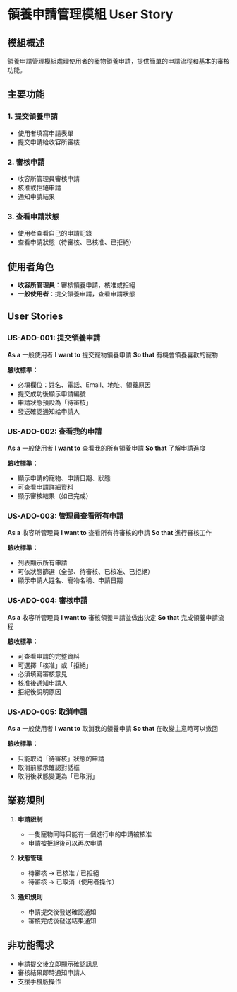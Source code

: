 # 領養申請管理模組 User Story

## 模組概述

領養申請管理模組處理使用者的寵物領養申請，提供簡單的申請流程和基本的審核功能。

## 主要功能

### 1. 提交領養申請
- 使用者填寫申請表單
- 提交申請給收容所審核

### 2. 審核申請
- 收容所管理員審核申請
- 核准或拒絕申請
- 通知申請結果

### 3. 查看申請狀態
- 使用者查看自己的申請記錄
- 查看申請狀態（待審核、已核准、已拒絕）

## 使用者角色

- **收容所管理員**：審核領養申請，核准或拒絕
- **一般使用者**：提交領養申請，查看申請狀態

## User Stories

### US-ADO-001: 提交領養申請
**As a** 一般使用者
**I want to** 提交寵物領養申請
**So that** 有機會領養喜歡的寵物

**驗收標準：**
- 必填欄位：姓名、電話、Email、地址、領養原因
- 提交成功後顯示申請編號
- 申請狀態預設為「待審核」
- 發送確認通知給申請人

### US-ADO-002: 查看我的申請
**As a** 一般使用者
**I want to** 查看我的所有領養申請
**So that** 了解申請進度

**驗收標準：**
- 顯示申請的寵物、申請日期、狀態
- 可查看申請詳細資料
- 顯示審核結果（如已完成）

### US-ADO-003: 管理員查看所有申請
**As a** 收容所管理員
**I want to** 查看所有待審核的申請
**So that** 進行審核工作

**驗收標準：**
- 列表顯示所有申請
- 可依狀態篩選（全部、待審核、已核准、已拒絕）
- 顯示申請人姓名、寵物名稱、申請日期

### US-ADO-004: 審核申請
**As a** 收容所管理員
**I want to** 審核領養申請並做出決定
**So that** 完成領養申請流程

**驗收標準：**
- 可查看申請的完整資料
- 可選擇「核准」或「拒絕」
- 必須填寫審核意見
- 核准後通知申請人
- 拒絕後說明原因

### US-ADO-005: 取消申請
**As a** 一般使用者
**I want to** 取消我的領養申請
**So that** 在改變主意時可以撤回

**驗收標準：**
- 只能取消「待審核」狀態的申請
- 取消前顯示確認對話框
- 取消後狀態變更為「已取消」

## 業務規則

1. **申請限制**
   - 一隻寵物同時只能有一個進行中的申請被核准
   - 申請被拒絕後可以再次申請

2. **狀態管理**
   - 待審核 → 已核准 / 已拒絕
   - 待審核 → 已取消（使用者操作）

3. **通知規則**
   - 申請提交後發送確認通知
   - 審核完成後發送結果通知

## 非功能需求

- 申請提交後立即顯示確認訊息
- 審核結果即時通知申請人
- 支援手機版操作
